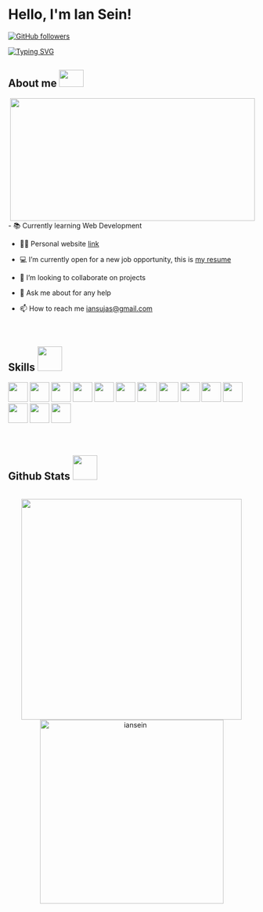 # Hello, I'm Ian Sein!
[![GitHub followers](https://img.shields.io/github/followers/iansein?style=social)](https://github.com/iansein)

<a href="https://git.io/typing-svg"><img src="https://readme-typing-svg.demolab.com?font=Fira+Code&weight=500&duration=4000&pause=1000&color=2F329C&vCenter=true&random=false&width=435&lines=Full-Stack+Web+Developer" alt="Typing SVG" /></a>
 ##  **About me** <picture><img src = "https://user-images.githubusercontent.com/74038190/238201075-34376b0e-4ae2-4278-9d3d-82e8016a87d6.gif" width = 50px height = 35px></picture>
 <img src="https://user-images.githubusercontent.com/74038190/212750155-3ceddfbd-19d3-40a3-87af-8d329c8323c4.gif" align="right" height="250" width="500">
- 📚 Currently learning Web Development
  
- 👨‍💻 Personal website [link](iansein.netlify.app)
  
- 💻 I’m currently open for a new job opportunity, this is [my resume](https://read.cv/iansein)
  
- 👯 I’m looking to collaborate on projects
  
- 💬 Ask me about for any help

- 📫 How to reach me iansujas@gmail.com
<br> <br> <br>

 ##  **Skills** <picture><img src = "https://user-images.githubusercontent.com/74038190/243199547-42077049-1939-493e-9a19-47ca5db36643.gif" width = 50px></picture>
<span> <img width ='40px' src ='https://raw.githubusercontent.com/rahulbanerjee26/githubAboutMeGenerator/main/icons/html.svg'> </span>
<span> <img width ='40px' src ='https://raw.githubusercontent.com/rahulbanerjee26/githubAboutMeGenerator/main/icons/css.svg'> </span>
<span> <img width ='40px' src ='https://raw.githubusercontent.com/rahulbanerjee26/githubAboutMeGenerator/main/icons/tailwind.svg'> </span>
<span> <img width ='40px' src ='https://raw.githubusercontent.com/rahulbanerjee26/githubAboutMeGenerator/main/icons/javascript.svg'> </span>
<span> <img width ='40px' src ='https://raw.githubusercontent.com/rahulbanerjee26/githubAboutMeGenerator/main/icons/typescript.svg'> </span>
<span> <img width ='40px' src ='https://raw.githubusercontent.com/rahulbanerjee26/githubAboutMeGenerator/main/icons/reactjs.svg'> </span>
<span> <img width ='40px' src ='https://raw.githubusercontent.com/rahulbanerjee26/githubAboutMeGenerator/main/icons/angularjs.svg'> </span>
<span> <img width ='40px' src ='https://raw.githubusercontent.com/rahulbanerjee26/githubAboutMeGenerator/main/icons/nodejs.svg'> </span>
<span> <img width ='40px' src ='https://raw.githubusercontent.com/rahulbanerjee26/githubAboutMeGenerator/main/icons/express.svg'> </span>
<span> <img width ='40px' src ='https://raw.githubusercontent.com/rahulbanerjee26/githubAboutMeGenerator/main/icons/mongodb.svg'> </span>
<span> <img width ='40px' src ='https://raw.githubusercontent.com/rahulbanerjee26/githubAboutMeGenerator/main/icons/jest.svg'> </span>
<span> <img width ='40px' src ='https://raw.githubusercontent.com/rahulbanerjee26/githubAboutMeGenerator/main/icons/npm.svg'> </span>
<span> <img width ='40px' src ='https://raw.githubusercontent.com/rahulbanerjee26/githubAboutMeGenerator/main/icons/git.svg'> </span>
<span> <img width ='40px' src ='https://raw.githubusercontent.com/rahulbanerjee26/githubAboutMeGenerator/main/icons/linux.svg'> </span>
<br> <br> <br>

 ##  **Github Stats** <picture><img src = "https://user-images.githubusercontent.com/74038190/241763895-fa83eeb9-f4e2-4d85-93f0-688af11babf8.gif" width = 50px></picture>
<br>

<div align="center">

<a href="https://github.com/iansein/">
  <img src="https://github-readme-stats.vercel.app/api?username=iansein&include_all_commits=true&count_private=true&show_icons=true&line_height=20&title_color=7A7ADB&icon_color=2234AE&text_color=D3D3D3&bg_color=0,000000,130F40" width="450"/>
  <img src="https://github-readme-stats.vercel.app/api/top-langs?username=iansein&show_icons=true&locale=en&layout=compact&line_height=20&title_color=7A7ADB&icon_color=2234AE&text_color=D3D3D3&bg_color=0,000000,130F40" width="375"  alt="iansein"/>

</a>
</div>

<br>
<br>
<br>
